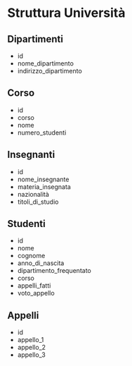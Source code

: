 # Struttura Università

## Dipartimenti
- id 
- nome_dipartimento
- indirizzo_dipartimento

## Corso 
- id 
- corso
- nome
- numero_studenti

## Insegnanti
- id 
- nome_insegnante
- materia_insegnata
- nazionalità
- titoli_di_studio

## Studenti
- id
- nome
- cognome
- anno_di_nascita
- dipartimento_frequentato
- corso
- appelli_fatti
- voto_appello

## Appelli
- id
- appello_1
- appello_2
- appello_3

